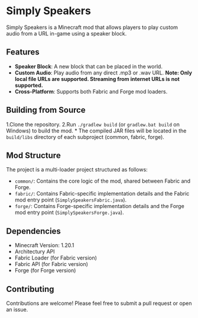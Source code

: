 # Simply Speakers

Simply Speakers is a Minecraft mod that allows players to play custom audio from a URL in-game using a speaker block.

## Features

* **Speaker Block**: A new block that can be placed in the world.
* **Custom Audio**: Play audio from any direct .mp3 or .wav URL. **Note: Only local file URLs are supported. Streaming from internet URLs is not supported.**
* **Cross-Platform**: Supports both Fabric and Forge mod loaders.

## Building from Source

1.Clone the repository.
2.Run `./gradlew build` (or `gradlew.bat build` on Windows) to build the mod.
    * The compiled JAR files will be located in the `build/libs` directory of each subproject (common, fabric, forge).

## Mod Structure

The project is a multi-loader project structured as follows:

* `common/`: Contains the core logic of the mod, shared between Fabric and Forge.
* `fabric/`: Contains Fabric-specific implementation details and the Fabric mod entry point (`SimplySpeakersFabric.java`).
* `forge/`: Contains Forge-specific implementation details and the Forge mod entry point (`SimplySpeakersForge.java`).

## Dependencies

* Minecraft Version: 1.20.1
* Architectury API
* Fabric Loader (for Fabric version)
* Fabric API (for Fabric version)
* Forge (for Forge version)

## Contributing

Contributions are welcome! Please feel free to submit a pull request or open an issue.
